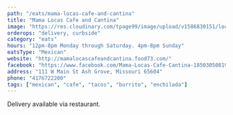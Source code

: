 ```yaml
---
path: "/eats/mama-locas-cafe-and-cantina"
title: "Mama Locas Cafe and Cantina"
image: "https://res.cloudinary.com/tpage99/image/upload/v1586830151/local417eats/local417eatslogo.png"
orderops: "delivery, curbside"
category: "eats"
hours: "12pm-8pm Monday through Saturday. 4pm-8pm Sunday"
eatsType: "Mexican"
website: "http://mamalocascafeandcantina.food73.com/"
facebook: "https://www.facebook.com/Mama-Locas-Cafe-Cantina-185030508190611"
address: "111 W Main St Ash Grove, Missouri 65604"
phone: "4176722200"
tags: ["mexican", "cafe", "tacos", "burrito", "enchilada"]
---
```


Delivery available via restaurant.
